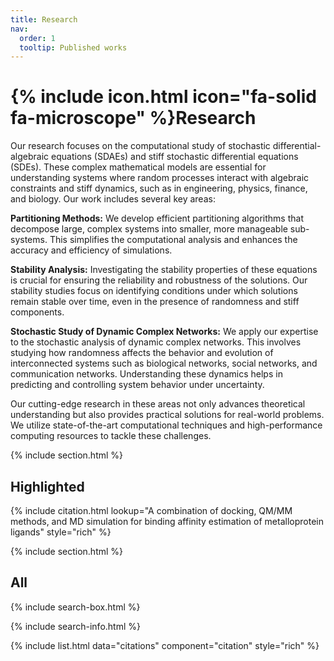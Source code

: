 ```yaml
---
title: Research
nav:
  order: 1
  tooltip: Published works
---
```


# {% include icon.html icon="fa-solid fa-microscope" %}Research

Our research focuses on the computational study of stochastic differential-algebraic equations (SDAEs) and stiff stochastic differential equations (SDEs). These complex mathematical models are essential for understanding systems where random processes interact with algebraic constraints and stiff dynamics, such as in engineering, physics, finance, and biology. Our work includes several key areas:

**Partitioning Methods:** We develop efficient partitioning algorithms that decompose large, complex systems into smaller, more manageable sub-systems. This simplifies the computational analysis and enhances the accuracy and efficiency of simulations.

**Stability Analysis:** Investigating the stability properties of these equations is crucial for ensuring the reliability and robustness of the solutions. Our stability studies focus on identifying conditions under which solutions remain stable over time, even in the presence of randomness and stiff components.

**Stochastic Study of Dynamic Complex Networks:** We apply our expertise to the stochastic analysis of dynamic complex networks. This involves studying how randomness affects the behavior and evolution of interconnected systems such as biological networks, social networks, and communication networks. Understanding these dynamics helps in predicting and controlling system behavior under uncertainty.

Our cutting-edge research in these areas not only advances theoretical understanding but also provides practical solutions for real-world problems. We utilize state-of-the-art computational techniques and high-performance computing resources to tackle these challenges.

{% include section.html %}

## Highlighted

{% include citation.html lookup="A combination of docking, QM/MM methods, and MD simulation for binding affinity estimation of metalloprotein ligands" style="rich" %}

{% include section.html %}

## All

{% include search-box.html %}

{% include search-info.html %}

{% include list.html data="citations" component="citation" style="rich" %}

